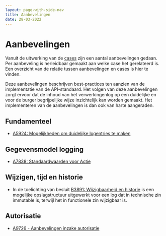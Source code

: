 ```yaml
---
layout: page-with-side-nav
title: Aanbevelingen
date: 28-03-2022
---
```


# Aanbevelingen

Vanuit de uitwerking van de [cases](./ontwerpcases.md) zijn een aantal aanbevelingen gedaan. Per aanbeveling is herleidbaar gemaakt aan welke case het gerelateerd is. Een overzicht van de relatie tussen aanbevelingen en cases is hier te vinden.

Deze aanbevelingen beschrijven best-practices ten aanzien van de implementatie van de API-standaard. Het volgen van deze aanbevelingen zorgt ervoor dat de inhoud van het verwerkingenlog op een duidelijke en voor de burger begrijpelijke wijze inzichtelijk kan worden gemaakt. Het implementeren van de aanbevelingen is dan ook van harte aangeraden. 

## Fundamenteel
- [A5924: Mogelijkheden om duidelijke logentries te maken](./artefacten/5924.md)

## Gegevensmodel logging
- [A7838: Standaardwaarden voor Actie](./artefacten/7838.md)

## Wijzigen, tijd en historie
- In de toelichting van besluit [B3891: Wijzigbaarheid en historie](./artefacten/3891.md) is een mogelijke opslagstructuur uitgewerkt voor een log dat in technische zin immutable is, terwijl het in functionele zin wijzigbaar is.

## Autorisatie
- [A9726 - Aanbevelingen inzake autorisatie](./artefacten/9726.md)

